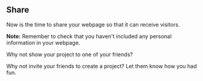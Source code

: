 ## Share

Now is the time to share your webpage so that it can receive visitors. 

**Note:** Remember to check that you haven't included any personal information in your webpage. 

Why not show your project to one of your friends?

Why not invite your friends to create a project? Let them know how you had fun.
